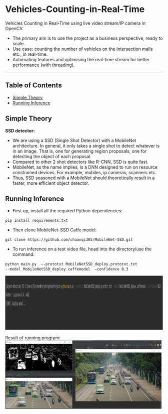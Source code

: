 # Vehicles-Counting-in-Real-Time

Vehicles Counting in Real-Time using live video stream/IP camera in OpenCV.
- The primary aim is to use the project as a business perspective, ready to scale.
- Use case: counting the number of vehicles on the intersection malls etc., in real-time.
- Automating features and optimising the real-time stream for better performance (with threading).

--- 

## Table of Contents
* [Simple Theory](#simple-theory)
* [Running Inference](#running-inference)

## Simple Theory
**SSD detector:**
- We are using a SSD (Single Shot Detector) with a MobileNet architecture. In general, it only takes a single shot to detect whatever is in an image. That is, one for generating region proposals, one for detecting the object of each proposal. 
- Compared to other 2 shot detectors like R-CNN, SSD is quite fast.
- MobileNet, as the name implies, is a DNN designed to run on resource constrained devices. For example, mobiles, ip cameras, scanners etc.
- Thus, SSD seasoned with a MobileNet should theoretically result in a faster, more efficient object detector.

## Running Inference
- First up, install all the required Python dependencies:
```
pip install requirements.txt
```
- Then clone MobileNet-SSD Caffe model:
```
git clone https://github.com/chuanqi305/MobileNet-SSD.git
```
- To run inference on a test video file, head into the directory/use the command: 
```
python main.py  –-prototxt MobileNetSSD_deploy.prototxt.txt 
--model MobileNetSSD_deploy.caffemodel  –confidence 0.3
```
<img src="images/console_running.png" width="1813" height="172">

Result of running program:
<img src="images/result.png" width="500">